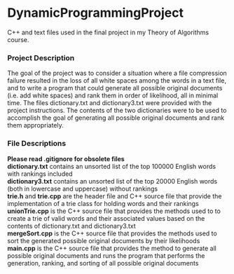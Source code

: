 # DynamicProgrammingProject
C++ and text files used in the final project in my Theory of Algorithms course.

### Project Description
The goal of the project was to consider a situation where a file compression failure resulted in the loss of all white spaces among the words in a text file, and to write a program that could generate all possible original documents (i.e. add white spaces) and rank them in order of likelihood, all in minimal time. The files dictionary.txt and dictionary3.txt were provided with the project instructions. The contents of the two dictionaries were to be used to accomplish the goal of generating all possible original documents and rank them appropriately.

### File Descriptions
**Please read .gitignore for obsolete files**  
**dictionary.txt** contains an unsorted list of the top 100000 English words with rankings included  
**dictionary3.txt** contains an unsorted list of the top 20000 English words (both in lowercase and uppercase) without rankings  
**trie.h** and **trie.cpp** are the header file and C++ source file that provide the implementation of a trie class for holding words and their rankings  
**unionTrie.cpp** is the C++ source file that provides the methods used to to create a trie of valid words and their associated values based on the contents of dictionary.txt and dictionary3.txt  
**mergeSort.cpp** is the C++ source file that provides the methods used to sort the generated possible original documents by their likelihoods  
**main.cpp** is the C++ source file that provides the method to generate all possible original documents and runs the program that performs the generation, ranking, and sorting of all possible original documents  
